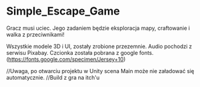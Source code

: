# Simple_Escape_Game
Gracz musi uciec. Jego zadaniem będzie eksploracja mapy, craftowanie i walka z przeciwnikami! 

Wszystkie modele 3D i UI, zostały zrobione przezemnie. 
Audio pochodzi z serwisu Pixabay.
Czcionka została pobrana z google fonts. (https://fonts.google.com/specimen/Jersey+10)

//Uwaga, po otwarciu projektu w Unity scena Main może nie załadować się automatycznie.
//Build z gra na itch'u
